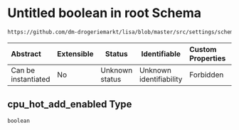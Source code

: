 # Untitled boolean in root Schema

```txt
https://github.com/dm-drogeriemarkt/lisa/blob/master/src/settings/schema.json#/properties/default_configs/properties/compute_attributes/properties/cpu_hot_add_enabled
```




| Abstract            | Extensible | Status         | Identifiable            | Custom Properties | Additional Properties | Access Restrictions | Defined In                                                                               |
| :------------------ | ---------- | -------------- | ----------------------- | :---------------- | --------------------- | ------------------- | ---------------------------------------------------------------------------------------- |
| Can be instantiated | No         | Unknown status | Unknown identifiability | Forbidden         | Allowed               | none                | [settings.schema.json\*](../../src/settings/settings.schema.json "open original schema") |

## cpu_hot_add_enabled Type

`boolean`
